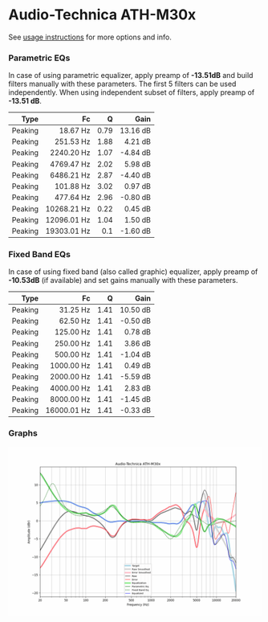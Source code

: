 # Audio-Technica ATH-M30x
See [usage instructions](https://github.com/jaakkopasanen/AutoEq#usage) for more options and info.

### Parametric EQs
In case of using parametric equalizer, apply preamp of **-13.51dB** and build filters manually
with these parameters. The first 5 filters can be used independently.
When using independent subset of filters, apply preamp of **-13.51 dB**.

| Type    | Fc          |    Q | Gain     |
|--------:|------------:|-----:|---------:|
| Peaking | 18.67 Hz    | 0.79 | 13.16 dB |
| Peaking | 251.53 Hz   | 1.88 | 4.21 dB  |
| Peaking | 2240.20 Hz  | 1.07 | -4.84 dB |
| Peaking | 4769.47 Hz  | 2.02 | 5.98 dB  |
| Peaking | 6486.21 Hz  | 2.87 | -4.40 dB |
| Peaking | 101.88 Hz   | 3.02 | 0.97 dB  |
| Peaking | 477.64 Hz   | 2.96 | -0.80 dB |
| Peaking | 10268.21 Hz | 0.22 | 0.45 dB  |
| Peaking | 12096.01 Hz | 1.04 | 1.50 dB  |
| Peaking | 19303.01 Hz | 0.1  | -1.60 dB |

### Fixed Band EQs
In case of using fixed band (also called graphic) equalizer, apply preamp of **-10.53dB**
(if available) and set gains manually with these parameters.

| Type    | Fc          |    Q | Gain     |
|--------:|------------:|-----:|---------:|
| Peaking | 31.25 Hz    | 1.41 | 10.50 dB |
| Peaking | 62.50 Hz    | 1.41 | -0.50 dB |
| Peaking | 125.00 Hz   | 1.41 | 0.78 dB  |
| Peaking | 250.00 Hz   | 1.41 | 3.86 dB  |
| Peaking | 500.00 Hz   | 1.41 | -1.04 dB |
| Peaking | 1000.00 Hz  | 1.41 | 0.49 dB  |
| Peaking | 2000.00 Hz  | 1.41 | -5.59 dB |
| Peaking | 4000.00 Hz  | 1.41 | 2.83 dB  |
| Peaking | 8000.00 Hz  | 1.41 | -1.45 dB |
| Peaking | 16000.01 Hz | 1.41 | -0.33 dB |

### Graphs
![](./Audio-Technica%20ATH-M30x.png)